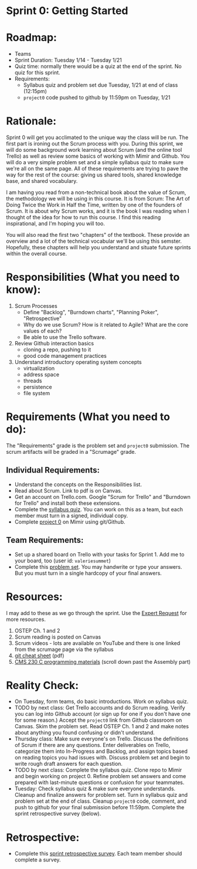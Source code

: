 # Sprint 0: Getting Started

# Roadmap:
* Teams
* Sprint Duration: Tuesday 1/14 - Tuesday 1/21
* Quiz time: normally there would be a quiz at the end of the sprint.  No quiz for this sprint.
* Requirements: 
   * Syllabus quiz and problem set due Tuesday, 1/21 at end of class (12:15pm)
   * `project0` code pushed to github by 11:59pm on Tuesday, 1/21

# Rationale: 
Sprint 0 will get you acclimated to the unique way the class will be run.  The first part is ironing out the Scrum process with you.  During this sprint, we will do some background work learning about Scrum (and the online tool Trello) as well as review some basics of working with Mimir and Github.  You will do a very simple problem set and a simple syllabus quiz to make sure we're all on the same page.  All of these requirements are trying to pave the way for the rest of the course: giving us shared tools, shared knowledge base, and shared vocabulary.

I am having you read from a non-technical book about the value of Scrum, the methodology we will be using in this course.  It is from Scrum: The Art of Doing Twice the Work in Half the Time, written by one of the founders of Scrum. It is about why Scrum works, and it is the book I was reading when I thought of the idea for how to run this course.  I find this reading inspirational, and I'm hoping you will too. 

You will also read the first two "chapters" of the textbook.  These provide an overview and a lot of the technical vocabular we'll be using this semster.  Hopefully, these chapters will help you understand and situate future sprints within the overall course.

# Responsibilities (What you need to know):
1. Scrum Processes
   * Define "Backlog", "Burndown charts", "Planning Poker", "Retrospective"
   * Why do we use Scrum?  How is it related to Agile?  What are the core values of each?
   * Be able to use the Trello software.  
2. Review Github interaction basics
   * cloning a repo, pushing to it
   * good code management practices
3. Understand introductory operating system concepts
   * virtualization
   * address space
   * threads
   * persistence
   * file system
  
# Requirements (What you need to do):
The "Requirements" grade is the problem set and `project0` submission.  The scrum artifacts will be graded in a "Scrumage" grade.

## Individual Requirements:
   * Understand the concepts on the Responsibilities list.
   * Read about Scrum.  Link to pdf is on Canvas.
   * Get an account on Trello.com.  Google "Scrum for Trello" and "Burndown for Trello" and install both these extensions.
   * Complete the [syllabus quiz](./syllabus_quiz.md).  You can work on this as a team, but each member must turn in a signed, individual copy.
   * Complete [project 0](./project0.md) on Mimir using git/Github.

## Team Requirements:
   * Set up a shared board on Trello with your tasks for Sprint 1.  Add me to your board, too (user id: `valeriesummet`)
   * Complete this [problem set](./sprint0_prob_set.pdf).  You may handwrite or type your answers.  But you must turn in a single hardcopy of your final answers.

# Resources:  
I may add to these as we go through the sprint.  Use the [Expert Request](https://rollins.co1.qualtrics.com/jfe/form/SV_0jNfbBpN1clDJfn?course=cms33020&sprint=0) for more resources. 
1. OSTEP Ch. 1 and 2
2. Scrum reading is posted on Canvas
3. Scrum videos - lots are available on YouTube and there is one linked from the scrumage page via the syllabus
4. [git cheat sheet](https://education.github.com/git-cheat-sheet-education.pdf) (pdf)
5. [CMS 230 C programming materials](https://github.com/vsummet/cms230notes/blob/master/toc-credits.md) (scroll down past the Assembly part)

# Reality Check:
  * On Tuesday, form teams, do basic introductions.  Work on syllabus quiz.
  * TODO by next class:  Get Trello accounts and do Scrum reading. Verify you can log into Github account (or sign up for one if you don't have one for some reason.)  Accept the `project0` link from Github classroom on Canvas. Skim the problem set.  Read OSTEP Ch. 1 and 2 and make notes about anything you found confusing or didn't understand.
  * Thursday class: Make sure everyone's on Trello.  Discuss the definitions of Scrum if there are any questions. Enter deliverables on Trello, categorize them into In-Progress and Backlog, and assign topics based on reading topics you had issues with.  Discuss problem set and begin to write rough draft answers for each question.
  * TODO by next class: Complete the syllabus quiz. Clone repo to Mimir and begin working on project 0.  Refine problem set answers and come prepared with last-minute questions or confusion for your teammates.
  * Tuesday: Check syllabus quiz & make sure everyone understands. Cleanup and finalize answers for problem set.  Turn in syllabus quiz and problem set at the end of class.  Cleanup `project0` code, comment, and push to github for your final submission before 11:59pm.  Complete the sprint retrospective survey (below).

# Retrospective:
  * Complete this [sprint retrospective survey](https://rollins.co1.qualtrics.com/jfe/form/SV_3rAIzhpHFYbIixf?course=cms33020&sprint=0).  Each team member should complete a survey.
